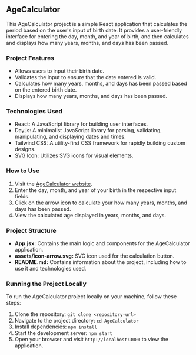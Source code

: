 ## AgeCalculator

This AgeCalculator project is a simple React application that calculates the period based on the user's input of birth date. It provides a user-friendly interface for entering the day, month, and year of birth, and then calculates and displays how many years, months, and days has been passed.

### Project Features

- Allows users to input their birth date.
- Validates the input to ensure that the date entered is valid.
- Calculates how many years, months, and days has been passed based on the entered birth date.
- Displays how many years, months, and days has been passed.

### Technologies Used

- React: A JavaScript library for building user interfaces.
- Day.js: A minimalist JavaScript library for parsing, validating, manipulating, and displaying dates and times.
- Tailwind CSS: A utility-first CSS framework for rapidly building custom designs.
- SVG Icon: Utilizes SVG icons for visual elements.

### How to Use

1. Visit the [AgeCalculator website](https://daypassed.netlify.app/).
2. Enter the day, month, and year of your birth in the respective input fields.
3. Click on the arrow icon to calculate your how many years, months, and days has been passed.
4. View the calculated age displayed in years, months, and days.

### Project Structure

- **App.jsx:** Contains the main logic and components for the AgeCalculator application.
- **assets/icon-arrow.svg:** SVG icon used for the calculation button.
- **README.md:** Contains information about the project, including how to use it and technologies used.

### Running the Project Locally

To run the AgeCalculator project locally on your machine, follow these steps:

1. Clone the repository: `git clone <repository-url>`
2. Navigate to the project directory: `cd AgeCalculator`
3. Install dependencies: `npm install`
4. Start the development server: `npm start`
5. Open your browser and visit `http://localhost:3000` to view the application.


